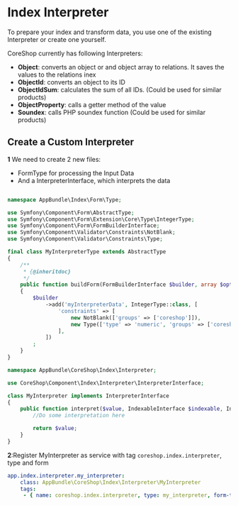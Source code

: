 # Index Interpreter

To prepare your index and transform data, you use one of the existing Interpreter or create one yourself.

CoreShop currently has following Interpreters:

- **Object**: converts an object or and object array to relations. It saves the values to the relations inex
- **ObjectId**: converts an object to its ID
- **ObjectIdSum**: calculates the sum of all IDs. (Could be used for similar products)
- **ObjectProperty**: calls a getter method of the value
- **Soundex**: calls PHP soundex function (Could be used for similar products)

## Create a Custom Interpreter

**1** We need to create 2 new files:

- FormType for processing the Input Data
- And a InterpreterInterface, which interprets the data

```php

namespace AppBundle\Index\Form\Type;

use Symfony\Component\Form\AbstractType;
use Symfony\Component\Form\Extension\Core\Type\IntegerType;
use Symfony\Component\Form\FormBuilderInterface;
use Symfony\Component\Validator\Constraints\NotBlank;
use Symfony\Component\Validator\Constraints\Type;

final class MyInterpreterType extends AbstractType
{
    /**
     * {@inheritdoc}
     */
    public function buildForm(FormBuilderInterface $builder, array $options)
    {
        $builder
            ->add('myInterpreterData', IntegerType::class, [
                'constraints' => [
                    new NotBlank(['groups' => ['coreshop']]),
                    new Type(['type' => 'numeric', 'groups' => ['coreshop']]),
                ],
            ])
        ;
    }
}

```

```php
namespace AppBundle\CoreShop\Index\Interpreter;

use CoreShop\Component\Index\Interpreter\InterpreterInterface;

class MyInterpreter implements InterpreterInterface
{
    public function interpret($value, IndexableInterface $indexable, IndexColumnInterface $config, array $interpreterConfig = []) {
        //Do some interpretation here

        return $value;
    }
}
```

**2**:Register MyInterpreter as service with tag ```coreshop.index.interpreter```, type and form

```yaml
app.index.interpreter.my_interpreter:
    class: AppBundle\CoreShop\Index\Interpreter\MyInterpreter
    tags:
     - { name: coreshop.index.interpreter, type: my_interpreter, form-type: AppBundle\Index\Form\Type\MyInterpreterType}
```
